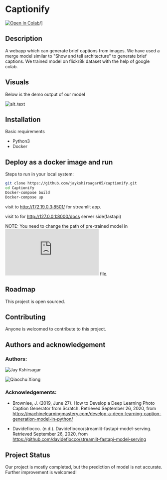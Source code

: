 # Captionify
[![Open In Colab](https://colab.research.google.com/assets/colab-badge.svg)](https://colab.research.google.com/drive/1iqwn5OKrrBD1vxx7EoGJRvEquBfxwQpX?usp=sharing)/]

## Description
A webapp which can generate brief captions from images.
We have used a merge model similar to "Show and tell architecture" to generate brief captions.
We trained model on flickr8k dataset with the help of google colab.

## Visuals
Below is the demo output of our model

![alt_text](https://github.com/jaykshirsagar05/captionify/blob/master/caption1.png)

## Installation
Basic requirements
* Python3
* Docker

## Deploy as a docker image and run
Steps to run in your local system:
```bash
git clone https://github.com/jaykshirsagar05/captionify.git
cd Captionify
Docker-compose build
Docker-compose up
```
visit to http://172.19.0.3:8501/ for streamlit app.

visit to for http://127.0.0.1:8000/docs server side(fastapi)

NOTE: You need to change the path of pre-trained model in ![caption.py](https://github.com/jaykshirsagar05/captionify/blob/master/fastapi/caption.py) file.

## Roadmap
This project is open sourced.

## Contributing
Anyone is welcomed to contribute to this project. 

## Authors and acknowledgement
### Authors:
![Jay Kshirsagar](https://github.com/jaykshirsagar05)

![Qiaochu Xiong](https://github.com/6390wer)
### Acknowledgements:
* Brownlee, J. (2019, June 27). How to Develop a Deep Learning Photo Caption Generator from Scratch. Retrieved September 26, 2020, from https://machinelearningmastery.com/develop-a-deep-learning-caption-generation-model-in-python/

* Davidefiocco. (n.d.). Davidefiocco/streamlit-fastapi-model-serving. Retrieved September 26, 2020, from https://github.com/davidefiocco/streamlit-fastapi-model-serving


## Project Status
Our project is mostly completed, but the prediction of model is not accurate. Further improvement is welcomed!
